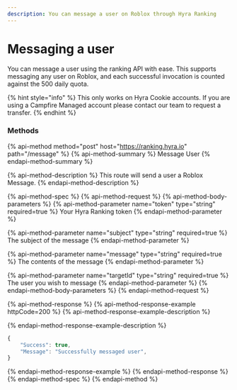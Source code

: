 ```yaml
---
description: You can message a user on Roblox through Hyra Ranking
---
```


# Messaging a user

You can message a user using the ranking API with ease. This supports messaging any user on Roblox, and each successful invocation is counted against the 500 daily quota. 

{% hint style="info" %}
This only works on Hyra Cookie accounts. If you are using a Campfire Managed account please contact our team to request a transfer. 
{% endhint %}

### Methods

{% api-method method="post" host="https://ranking.hyra.io" path="/message" %}
{% api-method-summary %}
Message User
{% endapi-method-summary %}

{% api-method-description %}
This route will send a user a Roblox Message. 
{% endapi-method-description %}

{% api-method-spec %}
{% api-method-request %}
{% api-method-body-parameters %}
{% api-method-parameter name="token" type="string" required=true %}
Your Hyra Ranking token
{% endapi-method-parameter %}

{% api-method-parameter name="subject" type="string" required=true %}
The subject of the message
{% endapi-method-parameter %}

{% api-method-parameter name="message" type="string" required=true %}
The contents of the message
{% endapi-method-parameter %}

{% api-method-parameter name="targetId" type="string" required=true %}
The user you wish to message
{% endapi-method-parameter %}
{% endapi-method-body-parameters %}
{% endapi-method-request %}

{% api-method-response %}
{% api-method-response-example httpCode=200 %}
{% api-method-response-example-description %}

{% endapi-method-response-example-description %}

```javascript
{
    "Success": true,
    "Message": "Successfully messaged user",
}
```
{% endapi-method-response-example %}
{% endapi-method-response %}
{% endapi-method-spec %}
{% endapi-method %}


